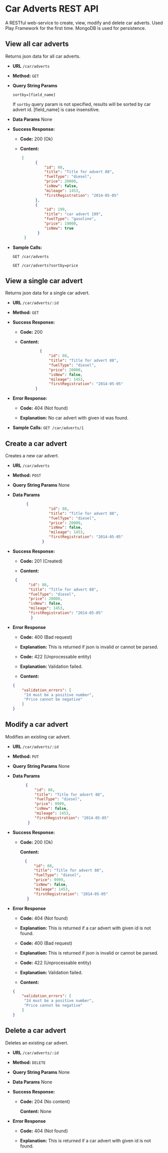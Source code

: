 # Car Adverts REST API
A RESTful web-service to create, view, modify and delete car adverts. Used Play Framework for the first time. MongoDB is used for persistence.

**View all car adverts**
----
  Returns json data for all car adverts.

* **URL**
  `/car/adverts`

* **Method:**
  `GET`
  
*  **Query String Params**
   
   `sortby=[field_name]`

   If `sortby` query param is not specified, results will be sorted by car advert id. [field_name] is case insensitive.
* **Data Params**
    None

* **Success Response:**
 
  * **Code:** 200 (Ok)
  
   * **Content:** 
    ```json
    	[
		      {
			      "id": 88,
			      "title": "Title for advert 88",
			      "fuelType": "diesel",
			      "price": 20000,
			      "isNew": false,
			      "mileage": 1453,
			      "firstRegistration": "2014-05-05"
		      },
		      {
			      "id": 199,
			      "title": "car advert 199",
			      "fuelType": "gasoline",
			      "price": 19000,
			      "isNew": true
		       }
		 ]
	```

* **Sample Calls:**

  `GET /car/adverts`
  
  `GET /car/adverts?sortby=price`

**View a single car advert**
----
  Returns json data for a single car advert.

* **URL**
  `/car/adverts/:id`

* **Method:**
  `GET`
  
* **Success Response:**
  * **Code:** 200 
  
  * **Content:** 
  ```json
		      {
			      "id": 88,
			      "title": "Title for advert 88",
			      "fuelType": "diesel",
			      "price": 20000,
			      "isNew": false,
			      "mileage": 1453,
			      "firstRegistration": "2014-05-05"
		   	}
    ```
		   
* **Error Response:**
  * **Code:** 404 (Not found)
  
  *  **Explanation:** No car advert with given id was found.

* **Sample Calls:**
 `GET /car/adverts/1`

 **Create a car advert**
----
  Creates a new car advert.

* **URL**
  `/car/adverts`

* **Method:**
  `POST`
  
*  **Query String Params**
   None

* **Data Params**

  ```json
  		{
			      "id": 88,
			      "title": "Title for advert 88",
			      "fuelType": "diesel",
			      "price": 20000,
			      "isNew": false,
			      "mileage": 1453,
			      "firstRegistration": "2014-05-05"
			   }
   ```

* **Success Response:**
 
  * **Code:** 201 (Created)
  
   * **Content:** 

   ```json
   	{
		  "id": 88,
		  "title": "Title for advert 88",
		  "fuelType": "diesel",
		  "price": 20000,
		  "isNew": false,
		  "mileage": 1453,
		  "firstRegistration": "2014-05-05"
	       }
   ```

* **Error Response**

  * **Code:** 400 (Bad request)
  
  * **Explanation:** This is returned if json is invalid or cannot be parsed.

  * **Code:** 422 (Unprocessable entity)
  
  * **Explanation:** Validation failed.
  
  * **Content:**
  ```json
  {
	  "validation_errors": [
	   "Id must be a positive number",
	   "Price cannot be negative"
	  ]
  }
  ```

 **Modify a car advert**
----
  Modifies an existing car advert.

* **URL**
  `/car/adverts/:id`

* **Method:**
  `PUT`
  
*  **Query String Params**
   None

* **Data Params**
 
 ```json
		  {
		      "id": 88,
		      "title": "Title for advert 88",
		      "fuelType": "diesel",
		      "price": 9999,
		      "isNew": false,
		      "mileage": 1453,
		      "firstRegistration": "2014-05-05"
		   }
 ```

* **Success Response:**
 
  * **Code:** 200 (Ok)
  
    **Content:** 

    ```json
      {
          "id": 88,
          "title": "Title for advert 88",
          "fuelType": "diesel",
          "price": 9999,
          "isNew": false,
          "mileage": 1453,
          "firstRegistration": "2014-05-05"
       }
    ```

* **Error Response**

  * **Code:** 404 (Not found)
  
  * **Explanation:** This is returned if a car advert with given id is not found.

  * **Code:** 400 (Bad request)
  
  * **Explanation:** This is returned if json is invalid or cannot be parsed.

  * **Code:** 422 (Unprocessable entity)
  
  * **Explanation:** Validation failed.
  
  * **Content:**
  ```json
  {
	  "validation_errors": [
	   "Id must be a positive number",
	   "Price cannot be negative"
	  ]
  }
  ```

 **Delete a car advert**
----
  Deletes an existing car advert.

* **URL**
  `/car/adverts/:id`

* **Method:**
  `DELETE`
  
*  **Query String Params**
   None

* **Data Params**
None

* **Success Response:**
 
  * **Code:** 204 (No content)
  
    **Content:** None

* **Error Response**

  * **Code:** 404 (Not found)
  
  * **Explanation:** This is returned if a car advert with given id is not found.

